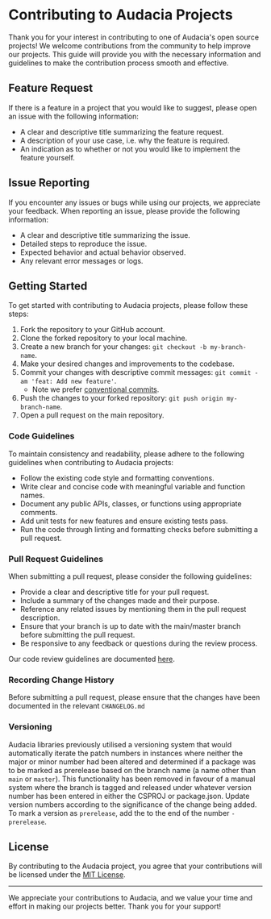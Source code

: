 # Contributing to Audacia Projects

Thank you for your interest in contributing to one of Audacia's open source projects! We welcome contributions from the community to help improve our projects. This guide will provide you with the necessary information and guidelines to make the contribution process smooth and effective.

## Feature Request

If there is a feature in a project that you would like to suggest, please open an issue with the following information:

- A clear and descriptive title summarizing the feature request.
- A description of your use case, i.e. why the feature is required.
- An indication as to whether or not you would like to implement the feature yourself.

## Issue Reporting

If you encounter any issues or bugs while using our projects, we appreciate your feedback. When reporting an issue, please provide the following information:

- A clear and descriptive title summarizing the issue.
- Detailed steps to reproduce the issue.
- Expected behavior and actual behavior observed.
- Any relevant error messages or logs.

## Getting Started

To get started with contributing to Audacia projects, please follow these steps:

1. Fork the repository to your GitHub account.
2. Clone the forked repository to your local machine.
3. Create a new branch for your changes: `git checkout -b my-branch-name`.
4. Make your desired changes and improvements to the codebase.
5. Commit your changes with descriptive commit messages: `git commit -am 'feat: Add new feature'`.
   - Note we prefer [conventional commits](https://www.conventionalcommits.org/).
6. Push the changes to your forked repository: `git push origin my-branch-name`.
7. Open a pull request on the main repository.

### Code Guidelines

To maintain consistency and readability, please adhere to the following guidelines when contributing to Audacia projects:

- Follow the existing code style and formatting conventions.
- Write clear and concise code with meaningful variable and function names.
- Document any public APIs, classes, or functions using appropriate comments.
- Add unit tests for new features and ensure existing tests pass.
- Run the code through linting and formatting checks before submitting a pull request.

### Pull Request Guidelines

When submitting a pull request, please consider the following guidelines:

- Provide a clear and descriptive title for your pull request.
- Include a summary of the changes made and their purpose.
- Reference any related issues by mentioning them in the pull request description.
- Ensure that your branch is up to date with the main/master branch before submitting the pull request.
- Be responsive to any feedback or questions during the review process.

Our code review guidelines are documented [here](https://audacia.co.uk/technical-blog/our-guidelines-for-code-review).

### Recording Change History

Before submitting a pull request, please ensure that the changes have been documented in the relevant `CHANGELOG.md`

### Versioning

Audacia libraries previously utilised a versioning system that would automatically iterate the patch numbers in instances where neither the major or minor number had been altered and determined if a package was to be marked as prerelease based on the branch name (a name other than `main` or `master`).
This functionality has been removed in favour of a manual system where the branch is tagged and released under whatever version number has been entered in either the CSPROJ or package.json.
Update version numbers according to the significance of the change being added.
To mark a version as `prerelease`, add the to the end of the number `-prerelease`.

## License

By contributing to the Audacia project, you agree that your contributions will be licensed under the [MIT License](https://mit-license.org/).

---

We appreciate your contributions to Audacia, and we value your time and effort in making our projects better. Thank you for your support!
